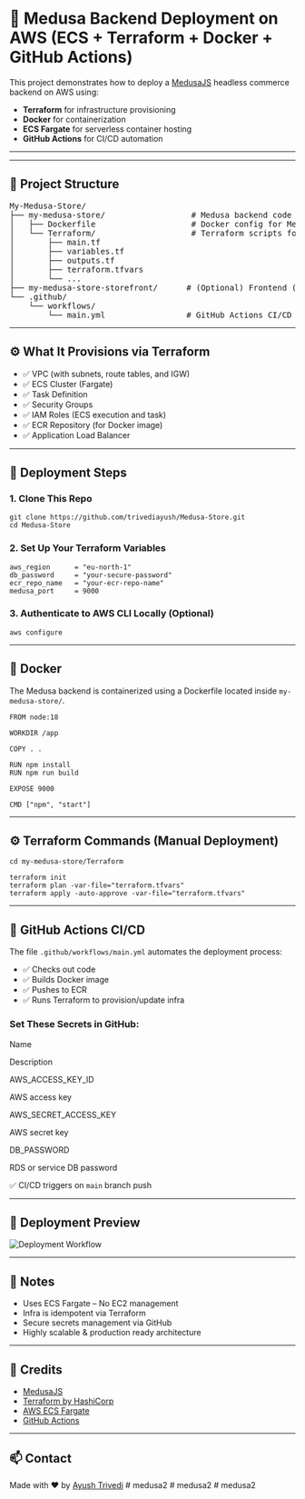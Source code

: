 🧵 Medusa Backend Deployment on AWS (ECS + Terraform + Docker + GitHub Actions)
===============================================================================

This project demonstrates how to deploy a [MedusaJS](https://medusajs.com) headless commerce backend on AWS using:

*   **Terraform** for infrastructure provisioning
*   **Docker** for containerization
*   **ECS Fargate** for serverless container hosting
*   **GitHub Actions** for CI/CD automation

* * *

<hr>

<h2>📁 Project Structure</h2>

<pre>
My-Medusa-Store/
├── my-medusa-store/                  # Medusa backend code
│   ├── Dockerfile                    # Docker config for Medusa backend
│   └── Terraform/                    # Terraform scripts for AWS infra
│       ├── main.tf
│       ├── variables.tf
│       ├── outputs.tf
│       ├── terraform.tfvars
│       └── ...
├── my-medusa-store-storefront/      # (Optional) Frontend (not covered here)
└── .github/
    └── workflows/
        └── main.yml                 # GitHub Actions CI/CD pipeline
</pre>

<hr>

⚙️ What It Provisions via Terraform
-----------------------------------

*   ✅ VPC (with subnets, route tables, and IGW)
*   ✅ ECS Cluster (Fargate)
*   ✅ Task Definition
*   ✅ Security Groups
*   ✅ IAM Roles (ECS execution and task)
*   ✅ ECR Repository (for Docker image)
*   ✅ Application Load Balancer

* * *

🚀 Deployment Steps
-------------------

### 1\. Clone This Repo

    
    git clone https://github.com/trivediayush/Medusa-Store.git
    cd Medusa-Store
    

### 2\. Set Up Your Terraform Variables

    
    aws_region      = "eu-north-1"
    db_password     = "your-secure-password"
    ecr_repo_name   = "your-ecr-repo-name"
    medusa_port     = 9000
    

### 3\. Authenticate to AWS CLI Locally (Optional)

    aws configure

* * *

🐳 Docker
---------

The Medusa backend is containerized using a Dockerfile located inside `my-medusa-store/`.

    
    FROM node:18
    
    WORKDIR /app
    
    COPY . .
    
    RUN npm install
    RUN npm run build
    
    EXPOSE 9000
    
    CMD ["npm", "start"]
    

* * *

⚙️ Terraform Commands (Manual Deployment)
-----------------------------------------

    
    cd my-medusa-store/Terraform
    
    terraform init
    terraform plan -var-file="terraform.tfvars"
    terraform apply -auto-approve -var-file="terraform.tfvars"
    

* * *

🤖 GitHub Actions CI/CD
-----------------------

The file `.github/workflows/main.yml` automates the deployment process:

*   ✅ Checks out code
*   ✅ Builds Docker image
*   ✅ Pushes to ECR
*   ✅ Runs Terraform to provision/update infra

### Set These Secrets in GitHub:

Name

Description

AWS\_ACCESS\_KEY\_ID

AWS access key

AWS\_SECRET\_ACCESS\_KEY

AWS secret key

DB\_PASSWORD

RDS or service DB password

✅ CI/CD triggers on `main` branch push

* * *

📸 Deployment Preview
---------------------

![Deployment Workflow](./deployment.gif)

* * *

📌 Notes
--------

*   Uses ECS Fargate – No EC2 management
*   Infra is idempotent via Terraform
*   Secure secrets management via GitHub
*   Highly scalable & production ready architecture

* * *

🙌 Credits
----------

*   [MedusaJS](https://medusajs.com)
*   [Terraform by HashiCorp](https://www.terraform.io/)
*   [AWS ECS Fargate](https://aws.amazon.com/fargate/)
*   [GitHub Actions](https://github.com/features/actions)

* * *

📫 Contact
----------

Made with ❤️ by [Ayush Trivedi](https://github.com/trivediayush)
#   m e d u s a 2  
 #   m e d u s a 2  
 #   m e d u s a 2  
 